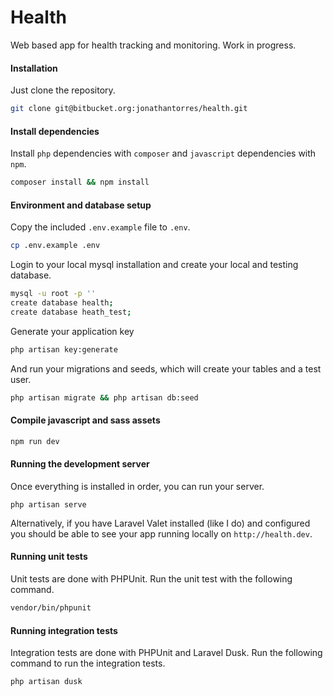 # Health
Web based app for health tracking and monitoring. Work in progress.

#### Installation
Just clone the repository.
```bash
git clone git@bitbucket.org:jonathantorres/health.git
```

#### Install dependencies
Install `php` dependencies with `composer` and `javascript` dependencies with `npm`.
```bash
composer install && npm install
```

#### Environment and database setup
Copy the included `.env.example` file to `.env`.
```bash
cp .env.example .env
```

Login to your local mysql installation and create your local and testing database.
```bash
mysql -u root -p ''
create database health;
create database heath_test;
```

Generate your application key
```bash
php artisan key:generate
```

And run your migrations and seeds, which will create your tables and a test user.
```bash
php artisan migrate && php artisan db:seed
```

#### Compile javascript and sass assets
```bash
npm run dev
```

#### Running the development server
Once everything is installed in order, you can run your server.
```
php artisan serve
```

Alternatively, if you have Laravel Valet installed (like I do) and configured you should be able to see your app running locally on `http://health.dev`.

#### Running unit tests
Unit tests are done with PHPUnit. Run the unit test with the following command.
```bash
vendor/bin/phpunit
```

#### Running integration tests
Integration tests are done with PHPUnit and Laravel Dusk. Run the following command to run the integration tests.
```bash
php artisan dusk
```
